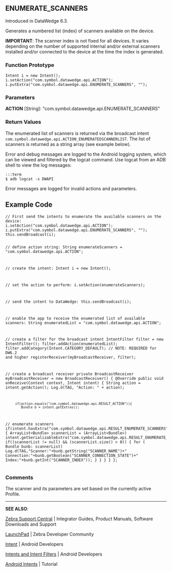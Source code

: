 <h2 id="enumerate_scanners">ENUMERATE_SCANNERS</h2>
<p>Introduced in DataWedge 6.3. </p>
<p>Generates a numbered list (index) of scanners available on the device. </p>
<p><strong>IMPORTANT</strong>: The scanner index is not fixed for all devices. It varies depending on the number of supported internal and/or external scanners installed and/or connected to the device at the time the index is generated. </p>
<h3 id="functionprototype">Function Prototype</h3>
<pre><code>Intent i = new Intent();
i.setAction("com.symbol.datawedge.api.ACTION");
i.putExtra("com.symbol.datawedge.api.ENUMERATE_SCANNERS", "");
</code></pre>
<h3 id="parameters">Parameters</h3>
<p><strong>ACTION</strong> [String]: "com.symbol.datawedge.api.ENUMERATE_SCANNERS"</p>
<h3 id="returnvalues">Return Values</h3>
<p>The enumerated list of scanners is returned via the broadcast intent <code>com.symbol.datawedge.api.ACTION_ENUMERATEDSCANNERLIST</code>. The list of scanners is returned as a string array (see example below).</p>
<p>Error and debug messages are logged to the Android logging system, which can be viewed and filtered by the logcat command. Use logcat from an ADB shell to view the log messages:</p>
<pre><code>:::term
$ adb logcat -s DWAPI
</code></pre>
<p>Error messages are logged for invalid actions and parameters. </p>
<h2 id="examplecode">Example Code</h2>
<pre><code>// First send the intents to enumerate the available scanners on the device:
i.setAction("com.symbol.datawedge.api.ACTION");
i.putExtra("com.symbol.datawedge.api.ENUMERATE_SCANNERS", "");
this.sendBroadcast(i);

// define action string:
String enumerateScanners = "com.symbol.datawedge.api.ACTION";

// create the intent:
Intent i = new Intent();

// set the action to perform:
i.setAction(enumerateScanners);

// send the intent to DataWedge:
this.sendBroadcast(i);

// enable the app to receive the enumerated list of available scanners:
String enumeratedList = "com.symbol.datawedge.api.ACTION";

// create a filter for the broadcast intent
IntentFilter filter = new IntentFilter();
    filter.addAction(enumeratedList);
    filter.addCategory(Intent.CATEGORY_DEFAULT);  // NOTE: REQUIRED for DW6.2 and higher
    registerReceiver(myBroadcastReceiver, filter);

// create a broadcast receiver
private BroadcastReceiver myBroadcastReceiver = new BroadcastReceiver() {
   @Override
   public void onReceive(Context context, Intent intent) {
        String action = intent.getAction();
        Log.d(TAG, "Action: " + action); 

         if(action.equals("com.symbol.datawedge.api.RESULT_ACTION")){
            Bundle b = intent.getExtras();

// enumerate scanners
if(intent.hasExtra("com.symbol.datawedge.api.RESULT_ENUMERATE_SCANNERS")) {
    ArrayList&lt;Bundle&gt; scannerList = (ArrayList&lt;Bundle&gt;) intent.getSerializableExtra("com.symbol.datawedge.api.RESULT_ENUMERATE_SCANNERS");
if((scannerList != null) &amp;&amp; (scannerList.size() &gt; 0)) {
    for ( Bundle bunb: scannerList)
        Log.d(TAG,"Scanner:"+bunb.getString("SCANNER_NAME")+" Connection:"+bunb.getBoolean("SCANNER_CONNECTION_STATE")+" Index:"+bunb.getInt("SCANNER_INDEX"));
                }
            }
        }
    }
};
</code></pre>
<!--      // The following code provided by engineering on 6/26/17 [TUT-14724]
         // Integrated with main code sample as indicated below: 

    //Enumerate Scanners (send request)
        Intent i = new Intent();
        i.setAction("com.symbol.datawedge.api.ACTION");
        i.putExtra("com.symbol.datawedge.api.ENUMERATE_SCANNERS", "");
        this.sendBroadcast(i); //this line added; those above were already present in sample


    //Enumerate Scanners (receive results)
    private BroadcastReceiver broadcastReceiver = new BroadcastReceiver() {
        @Override
        public void onReceive(Context context, Intent intent) {
            String action = intent.getAction();
            Log.d(TAG, "Action: " + action); //THIS LINE ADDED TO SAMPLE

            //THE REMAINING CODE (BELOW) REPLACED THE 
            // "REMAINDER OF THE ORIGINAL SAMPLE" (FARTHER BELOW) 

            if(action.equals("com.symbol.datawedge.api.RESULT_ACTION")){
                Bundle b = intent.getExtras();

                // enumerate scanners
                if(intent.hasExtra("com.symbol.datawedge.api.RESULT_ENUMERATE_SCANNERS")) {
                    ArrayList<Bundle> scannerList = (ArrayList<Bundle>) intent.getSerializableExtra("com.symbol.datawedge.api.RESULT_ENUMERATE_SCANNERS");
                    if((scannerList != null) && (scannerList.size() > 0)) {
                        for ( Bundle bunb: scannerList)
                            Log.d(TAG,"Scanner:"+bunb.getString("SCANNER_NAME")+" Connection:"+bunb.getBoolean("SCANNER_CONNECTION_STATE")+" Index:"+bunb.getInt("SCANNER_INDEX"));
                    }
                }
            }
        }
    };

    //"REMAINDER"
                        if (action.equals(enumeratedList)) {
                            Bundle b = intent.getExtras();
                            String[] scanner_list = b.getStringArray(KEY_ENUMERATEDSCANNERLIST);
                    }
            }
    };
-->
<h3 id="comments">Comments</h3>
<p>The scanner and its parameters are set based on the currently active Profile.</p>
<hr />
<p><strong>SEE ALSO</strong>:</p>
<p><a href="https://www.zebra.com/us/en/support-downloads.html">Zebra Support Central</a> | Integrator Guides, Product Manuals, Software Downloads and Support</p>
<p><a href="https://developer.zebra.com/welcome">LaunchPad</a> | Zebra Developer Community</p>
<p><a href="https://developer.android.com/reference/android/content/Intent.html">Intent</a> | Android Developers</p>
<p><a href="http://developer.android.com/guide/components/intents-filters.html">Intents and Intent Filters</a> | Android Developers</p>
<p><a href="http://www.vogella.com/tutorials/AndroidIntent/article.html">Android Intents</a> | Tutorial</p>